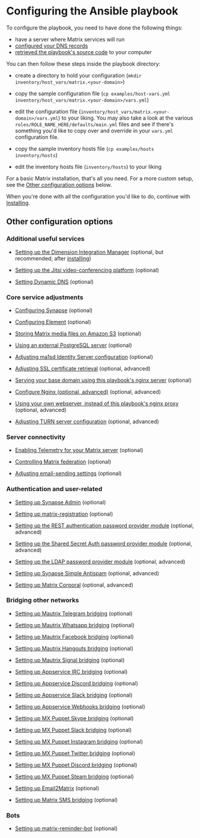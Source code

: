# Configuring the Ansible playbook

To configure the playbook, you need to have done the following things:

- have a server where Matrix services will run
- [configured your DNS records](configuring-dns.md)
- [retrieved the playbook's source code](getting-the-playbook.md) to your computer

You can then follow these steps inside the playbook directory:

- create a directory to hold your configuration (`mkdir inventory/host_vars/matrix.<your-domain>`)

- copy the sample configuration file (`cp examples/host-vars.yml inventory/host_vars/matrix.<your-domain>/vars.yml`)

- edit the configuration file (`inventory/host_vars/matrix.<your-domain>/vars.yml`) to your liking. You may also take a look at the various `roles/ROLE_NAME_HERE/defaults/main.yml` files and see if there's something you'd like to copy over and override in your `vars.yml` configuration file.

- copy the sample inventory hosts file (`cp examples/hosts inventory/hosts`)

- edit the inventory hosts file (`inventory/hosts`) to your liking


For a basic Matrix installation, that's all you need.
For a more custom setup, see the [Other configuration options](#other-configuration-options) below.

When you're done with all the configuration you'd like to do, continue with [Installing](installing.md).


## Other configuration options

### Additional useful services

- [Setting up the Dimension Integration Manager](configuring-playbook-dimension.md) (optional, but recommended; after [installing](installing.md))

- [Setting up the Jitsi video-conferencing platform](configuring-playbook-jitsi.md) (optional)

- [Setting Dynamic DNS](configuring-playbook-dynamic-dns.md) (optional)

### Core service adjustments

- [Configuring Synapse](configuring-playbook-synapse.md) (optional)

- [Configuring Element](configuring-playbook-client-element.md) (optional)

- [Storing Matrix media files on Amazon S3](configuring-playbook-s3.md) (optional)

- [Using an external PostgreSQL server](configuring-playbook-external-postgres.md) (optional)

- [Adjusting ma1sd Identity Server configuration](configuring-playbook-ma1sd.md) (optional)

- [Adjusting SSL certificate retrieval](configuring-playbook-ssl-certificates.md) (optional, advanced)

- [Serving your base domain using this playbook's nginx server](configuring-playbook-base-domain-serving.md) (optional)

- [Configure Nginx (optional, advanced)](configuring-playbook-nginx.md) (optional, advanced)

- [Using your own webserver, instead of this playbook's nginx proxy](configuring-playbook-own-webserver.md) (optional, advanced)

- [Adjusting TURN server configuration](configuring-playbook-turn.md) (optional, advanced)


### Server connectivity

- [Enabling Telemetry for your Matrix server](configuring-playbook-telemetry.md) (optional)

- [Controlling Matrix federation](configuring-playbook-federation.md) (optional)

- [Adjusting email-sending settings](configuring-playbook-email.md) (optional)


### Authentication and user-related

- [Setting up Synapse Admin](configuring-playbook-synapse-admin.md) (optional)

- [Setting up matrix-registration](configuring-playbook-matrix-registration.md) (optional)

- [Setting up the REST authentication password provider module](configuring-playbook-rest-auth.md) (optional, advanced)

- [Setting up the Shared Secret Auth password provider module](configuring-playbook-shared-secret-auth.md) (optional, advanced)

- [Setting up the LDAP password provider module](configuring-playbook-ldap-auth.md) (optional, advanced)

- [Setting up Synapse Simple Antispam](configuring-playbook-synapse-simple-antispam.md) (optional, advanced)

- [Setting up Matrix Corporal](configuring-playbook-matrix-corporal.md) (optional, advanced)


### Bridging other networks

- [Setting up Mautrix Telegram bridging](configuring-playbook-bridge-mautrix-telegram.md) (optional)

- [Setting up Mautrix Whatsapp bridging](configuring-playbook-bridge-mautrix-whatsapp.md) (optional)

- [Setting up Mautrix Facebook bridging](configuring-playbook-bridge-mautrix-facebook.md) (optional)

- [Setting up Mautrix Hangouts bridging](configuring-playbook-bridge-mautrix-hangouts.md) (optional)

- [Setting up Mautrix Signal bridging](configuring-playbook-bridge-mautrix-signal.md) (optional)

- [Setting up Appservice IRC bridging](configuring-playbook-bridge-appservice-irc.md) (optional)

- [Setting up Appservice Discord bridging](configuring-playbook-bridge-appservice-discord.md) (optional)

- [Setting up Appservice Slack bridging](configuring-playbook-bridge-appservice-slack.md) (optional)

- [Setting up Appservice Webhooks bridging](configuring-playbook-bridge-appservice-webhooks.md) (optional)

- [Setting up MX Puppet Skype bridging](configuring-playbook-bridge-mx-puppet-skype.md) (optional)

- [Setting up MX Puppet Slack bridging](configuring-playbook-bridge-mx-puppet-slack.md) (optional)

- [Setting up MX Puppet Instagram bridging](configuring-playbook-bridge-mx-puppet-instagram.md) (optional)

- [Setting up MX Puppet Twitter bridging](configuring-playbook-bridge-mx-puppet-twitter.md) (optional)

- [Setting up MX Puppet Discord bridging](configuring-playbook-bridge-mx-puppet-discord.md) (optional)

- [Setting up MX Puppet Steam bridging](configuring-playbook-bridge-mx-puppet-steam.md) (optional)

- [Setting up Email2Matrix](configuring-playbook-email2matrix.md) (optional)

- [Setting up Matrix SMS bridging](configuring-playbook-bridge-matrix-bridge-sms.md) (optional)


### Bots

- [Setting up matrix-reminder-bot](configuring-playbook-bot-matrix-reminder-bot.md) (optional)
